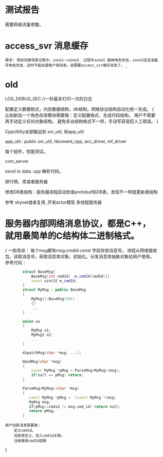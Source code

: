 # 测试报告
需要网络流量参数。

# access_svr 消息缓存
    需求: 例如切换场景过程中，zone1->zone2. 过程中zone1 删掉角色状态，zone2还没准备号角色状态，这时不能处理客户端消息。就需要access_svr缓存消息了。_ 

# old
LOG_DEBUG_SEC //一秒最多打印一次的日志

配置定义数据格式，内存数据结构，db结构，网络协议结构自动化统一生成。 
{
    比如新加一个角色存库模块需要做：定义配置格式，生成代码结构。 用户不需要再手动定义任何对象结构。
    避免多出结构格式不一样，手动写容易犯人工错误。
}

CppUtility全部搬运到 svr_util, 和app_util

app_util : public svr_util, libcevent_cpp, acc_driver, mf_driver

每个组件，性能测试。

com_server


excel to data. cpp 解析代码。

排行榜，库或者服务器

修改DB表结构：服务器进程启动检查protobuf和DB表。发现不一样就更新表结构

参考 skynet或者复用 ,开发actor模型 多线程服务器

# 服务器内部网络消息协议，都是C++，就用最简单的C结构体二进制格式。
{
    一些改进：
        每个msg都有msg.cmdid const 字段存放消息号。
        进程从网络接收包，读取消息号，获取消息体对象，初始化。分发消息体抽象对象给用户使用。
    参考代码：
```c++
        struct BaseMsg{
            BaseMsg(int cmdId) :m_cmdId(cmdId){}
            const uint32 m_cmdId;
        }
        struct MyMsg : public BaseMsg
        {
            MyMsg():BaseMsg(301)
            {}
            ...
        }

        union uu
        {
            MyMsg o1;
            MyMsg2 o2;
            ...
        }

        dipatchMsg(char *msg, ...);

        HandMsg(char *msg)
        {
            const MyMsg *pMsg = ParseMsg<MyMsg>(msg);
            if(null == pMsg) return;
        }

        ParseMsg<MyMsg>(char *msg)
        {
           const MyMsg *pMsg =  (const MyMsg *)msg;     
           MyMsg msg;
           if(pMsg->cmdid != msg.cmd_id) return null;
           return pMsg;
        }
```
    用户加新消息需要做：
        定义cmdid。
        消息体定义，加入cmdid关联。
        注册接收cmdId函数
}
